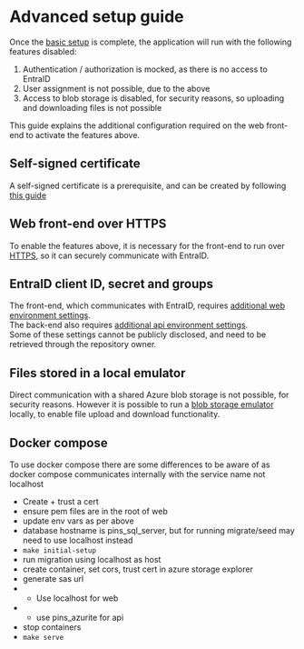 # Advanced setup guide

Once the [basic setup](basic-setup.md) is complete, the application will run with the following features disabled:

1. Authentication / authorization is mocked, as there is no access to EntraID
2. User assignment is not possible, due to the above
3. Access to blob storage is disabled, for security reasons, so uploading and downloading files is not possible

This guide explains the additional configuration required on the web front-end to activate the features above.

## Self-signed certificate

A self-signed certificate is a prerequisite, and can be created by following [this guide](cert.md)

## Web front-end over HTTPS

To enable the features above, it is necessary for the front-end to run over [HTTPS](https.md), so it can securely communicate with EntraID.

## EntraID client ID, secret and groups

The front-end, which communicates with EntraID, requires [additional web environment settings](web.md).  
The back-end also requires [additional api environment settings](api.md).  
Some of these settings cannot be publicly disclosed, and need to be retrieved through the repository owner.

## Files stored in a local emulator

Direct communication with a shared Azure blob storage is not possible, for security reasons. However it is possible to run a [blob storage emulator](blob-emulator.md) locally, to enable file upload and download functionality.


## Docker compose

To use docker compose there are some differences to be aware of as docker compose communicates internally with the service name not localhost
- Create + trust a cert
- ensure pem files are in the root of web
- update env vars as per above
- database hostname is pins_sql_server, but for running migrate/seed may need to use localhost instead
- `make initial-setup`
- run migration using localhost as host
- create container, set cors, trust cert in azure storage explorer
- generate sas url
- - Use localhost for web
- - use pins_azurite for api
- stop containers
- `make serve`